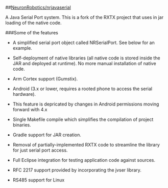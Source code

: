 
##[NeuronRobotics/nrjavaserial](https://github.com/NeuronRobotics/nrjavaserial)

A Java Serial Port system. This is a fork of the RXTX project that uses in jar loading of the native code.

###Some of the features

- A simplified serial port object called NRSerialPort. See below for an example.

- Self-deployment of native libraries (all native code is stored inside the JAR and deployed at runtime). No more manual installation of native code.

- Arm Cortex support (Gumstix).

- Android (3.x or lower, requires a rooted phone to access the serial hardware).

- This feature is depricated by changes in Android permissions moving forward with 4.x

- Single Makefile compile which simplifies the compilation of project binaries.

- Gradle support for JAR creation.

- Removal of partially-implemented RXTX code to streamline the library for just serial port access.

- Full Eclipse integration for testing application code against sources.

- RFC 2217 support provided by incorporating the jvser library.

- RS485 support for Linux

